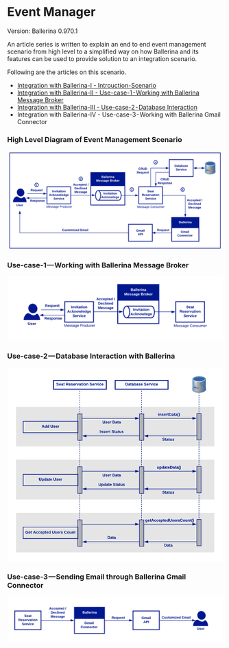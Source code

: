 # Event Manager

Version: Ballerina 0.970.1

An article series is written to explain an end to end event management scenario from high level to a simplified way on how Ballerina and its features can be used to provide solution to an integration scenario.

Following are the articles on this scenario.

- [Integration with Ballerina-I - Introuction-Scenario](https://medium.com/@saad.sahibjan/integration-with-ballerina-i-1947295b340c)
- [Integration with Ballerina-II - Use-case-1 - Working with Ballerina Message Broker](https://medium.com/@saad.sahibjan/integration-with-ballerina-ii-89020373039b)
- [Integration with Ballerina-III - Use-case-2 - Database Interaction](https://medium.com/@saad.sahibjan/integration-with-ballerina-iii-e86748959cbd)
- Integration with Ballerina-IV - Use-case-3 - Working with Ballerina Gmail Connector

### High Level Diagram of Event Management Scenario
![event-manager-scenario](../images/event-manager-scenario.png "event-manager-scenario")

### Use-case-1 — Working with Ballerina Message Broker
![event-manager-usecase1](../images/event-manager-usecase1.png "event-manager-usecase1")

### Use-case-2 — Database Interaction with Ballerina
![event-manager-usecase2](../images/event-manager-usecase2.png "event-manager-usecase2")

### Use-case-3 — Sending Email through Ballerina Gmail Connector
![event-manager-usecase3](../images/event-manager-usecase3.png "event-manager-usecase3")
